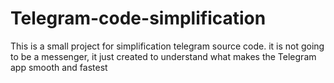 # Telegram-code-simplification
This is a small project for simplification telegram source code. it is not going to be a messenger, it just created to understand what makes the Telegram app smooth and fastest
